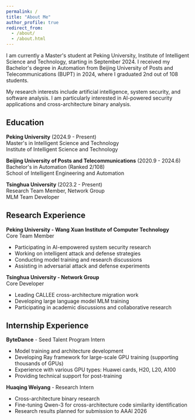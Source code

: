 ```yaml
---
permalink: /
title: "About Me"
author_profile: true
redirect_from: 
  - /about/
  - /about.html
---
```


I am currently a Master's student at Peking University, Institute of Intelligent Science and Technology, starting in September 2024. I received my Bachelor's degree in Automation from Beijing University of Posts and Telecommunications (BUPT) in 2024, where I graduated 2nd out of 108 students.

My research interests include artificial intelligence, system security, and software analysis. I am particularly interested in AI-powered security applications and cross-architecture binary analysis.

## Education

**Peking University** (2024.9 - Present)  
Master's in Intelligent Science and Technology  
Institute of Intelligent Science and Technology

**Beijing University of Posts and Telecommunications** (2020.9 - 2024.6)  
Bachelor's in Automation (Ranked 2/108)  
School of Intelligent Engineering and Automation

**Tsinghua University** (2023.2 - Present)  
Research Team Member, Network Group  
MLM Team Developer

## Research Experience

**Peking University - Wang Xuan Institute of Computer Technology**  
Core Team Member  
- Participating in AI-empowered system security research
- Working on intelligent attack and defense strategies
- Conducting model training and research discussions
- Assisting in adversarial attack and defense experiments

**Tsinghua University - Network Group**  
Core Developer  
- Leading CALLEE cross-architecture migration work
- Developing large language model MLM training
- Participating in academic discussions and collaborative research

## Internship Experience

**ByteDance** - Seed Talent Program Intern  
- Model training and architecture development
- Developing Ray framework for large-scale GPU training (supporting thousands of GPUs)
- Experience with various GPU types: Huawei cards, H20, L20, A100
- Providing technical support for post-training

**Huaqing Weiyang** - Research Intern  
- Cross-architecture binary research
- Fine-tuning Qwen-3 for cross-architecture code similarity identification
- Research results planned for submission to AAAI 2026
